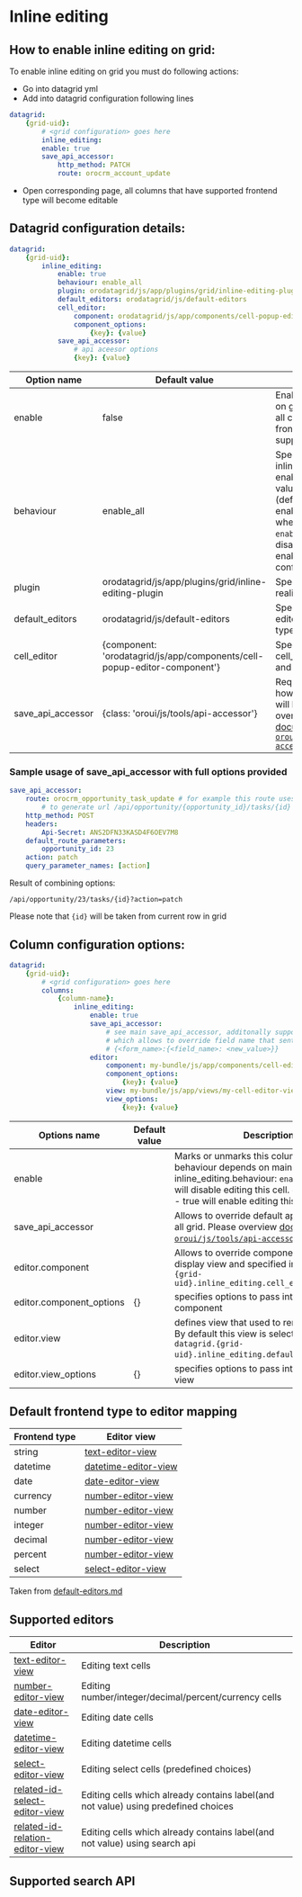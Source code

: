 # Inline editing
## How to enable inline editing on grid:
To enable inline editing on grid you must do following actions:

- Go into datagrid yml
- Add into datagrid configuration following lines
``` yml
datagrid:
    {grid-uid}:
        # <grid configuration> goes here
        inline_editing:
        enable: true
        save_api_accessor:
            http_method: PATCH
            route: orocrm_account_update
```
- Open corresponding page, all columns that have supported frontend type will become editable

## Datagrid configuration details:
``` yml
datagrid:
    {grid-uid}:
        inline_editing:
            enable: true
            behaviour: enable_all
            plugin: orodatagrid/js/app/plugins/grid/inline-editing-plugin
            default_editors: orodatagrid/js/default-editors
            cell_editor:
                component: orodatagrid/js/app/components/cell-popup-editor-component
                component_options:
                    {key}: {value}
            save_api_accessor:
                # api aceesor options
                {key}: {value}
```
Option name              | Default value | Description
-------------------------|---------------|------------
enable    | false         | Enables inline editing on grid. By default on all cells what have frontend type that support inline editing
behaviour | enable_all    | Specifies a way how inline editing will be enabled. Possible values: `enable_all` - (default). this will enable inline editing where possible. `enable_selected` - disable by default, enable only on configured cells
plugin    | orodatagrid/js/app/plugins/grid/inline-editing-plugin | Specifies plugin realization
default_editors | orodatagrid/js/default-editors | Specifies default editors for front-end types
cell_editor | {component: 'orodatagrid/js/app/components/cell-popup-editor-component'} | Specifies default cell_editor_component and their options
save_api_accessor | {class: 'oroui/js/tools/api-accessor'} | Required. Describes how update request will be sent. Please overview [documentation for `oroui/js/tools/api-accessor`](../../../../../UIBundle/Resources/doc/reference/client-side/api-accessor.md)

### Sample usage of save_api_accessor with full options provided
``` yml
save_api_accessor:
    route: orocrm_opportunity_task_update # for example this route uses following mask
        # to generate url /api/opportunity/{opportunity_id}/tasks/{id}
    http_method: POST
    headers:
        Api-Secret: ANS2DFN33KASD4F6OEV7M8
    default_route_parameters:
        opportunity_id: 23
    action: patch
    query_parameter_names: [action]
```

Result of combining options:

`/api/opportunity/23/tasks/{id}?action=patch`

Please note that `{id}` will be taken from current row in grid

## Column configuration options:
``` yml
datagrid:
    {grid-uid}:
        # <grid configuration> goes here
        columns:
            {column-name}:
                inline_editing:
                    enable: true
                    save_api_accessor:
                        # see main save_api_accessor, additonally supports field_name option
                        # which allows to override field name that sent to server
                        # {<form_name>:{<field_name>: <new_value>}}
                    editor:
                        component: my-bundle/js/app/components/cell-editor-component
                        component_options:
                            {key}: {value}
                        view: my-bundle/js/app/views/my-cell-editor-view
                        view_options:
                            {key}: {value}
```

Options name | Default value | Description
-------------|---------------|------------
enable | | Marks or unmarks this column as editable, behaviour depends on main inline_editing.behaviour: `enable_all` - false will disable editing this cell. `enable_selected` - true will enable editing this cell.
save_api_accessor | | Allows to override default api accessor for all grid. Please overview [documentation for `oroui/js/tools/api-accessor`](../../../../../UIBundle/Resources/doc/reference/client-side/api-accessor.md) for details
editor.component | | Allows to override component used to display view and specified in `datagrid.{grid-uid}.inline_editing.cell_editor.component`
editor.component_options | {} | specifies options to pass into cell editor component
editor.view | | defines view that used to render cell-editor. By default this view is selected using `datagrid.{grid-uid}.inline_editing.default_editors` file.
editor.view_options | {} | specifies options to pass into cell editor view

## Default frontend type to editor mapping

Frontend type | Editor view
--------------|------------------------------------------------------------------
string        | [text-editor-view](../frontend/editor/text-editor-view.md)
datetime      | [datetime-editor-view](../frontend/editor/datetime-editor-view.md)
date          | [date-editor-view](../frontend/editor/date-editor-view.md)
currency      | [number-editor-view](../frontend/editor/number-editor-view.md)
number        | [number-editor-view](../frontend/editor/number-editor-view.md)
integer       | [number-editor-view](../frontend/editor/number-editor-view.md)
decimal       | [number-editor-view](../frontend/editor/number-editor-view.md)
percent       | [number-editor-view](../frontend/editor/number-editor-view.md)
select        | [select-editor-view](../frontend/editor/select-editor-view.md)

Taken from [default-editors.md](../default-editors.md)

## Supported editors

Editor                                                                      | Description
----------------------------------------------------------------------------|------------------------------------------------------
[text-editor-view](../frontend/editor/text-editor-view.md)                  | Editing text cells
[number-editor-view](../frontend/editor/number-editor-view.md)              | Editing number/integer/decimal/percent/currency cells
[date-editor-view](../frontend/editor/date-editor-view.md)                  | Editing date cells
[datetime-editor-view](../frontend/editor/datetime-editor-view.md)          | Editing datetime cells
[select-editor-view](../frontend/editor/select-editor-view.md)              | Editing select cells (predefined choices)
[related-id-select-editor-view](../frontend/editor/select-editor-view.md)   | Editing cells which already contains label(and not value) using predefined choices
[related-id-relation-editor-view](../frontend/editor/select-editor-view.md) | Editing cells which already contains label(and not value) using search api

## Supported search API

